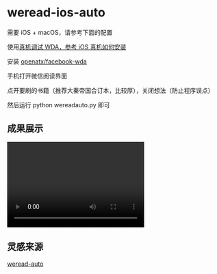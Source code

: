 # weread-ios-auto

需要 iOS + macOS，请参考下面的配置

使用[真机调试 WDA，参考 iOS 真机如何安装](https://testerhome.com/topics/7220)

安装 [openatx/facebook-wda](https://github.com/openatx/facebook-wda)

手机打开微信阅读界面

点开要刷的书籍（推荐大秦帝国合订本，比较厚），关闭想法（防止程序误点）

然后运行 python wereadauto.py 即可

## 成果展示
<video src="./demo.mp4" width="320" height="200" controls preload></video>
## 灵感来源
[weread-auto](https://github.com/tqcenglish/weread-auto)